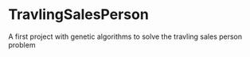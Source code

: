 # TravlingSalesPerson
A first project with genetic algorithms to solve the travling sales person problem
